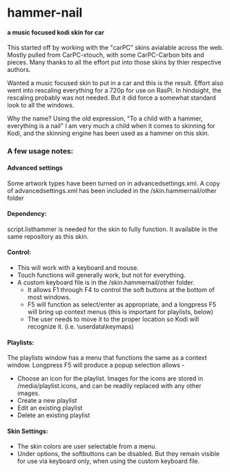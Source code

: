 # hammer-nail
#### a music focused kodi skin for car
This started off by working with the "carPC" skins avialable across the web.  Mostly pulled from CarPC-xtouch, with some CarPC-Carbon bits and pieces.  Many thanks to all the effort put into those skins by thier respective authors.

Wanted a music focused skin to put in a car and this is the result.  Effort also went into rescaling everything for a 720p for use on RasPi.   In hindsight, the rescaling probably was not needed.  But it did force a somewhat standard look to all the windows.

Why the name?  Using the old expression, "To a child with a hammer, everything is a nail"   I am very much a child when it comes to skinning for Kodi, and the skinning engine has been used as a hammer on this skin.

### A few usage notes:

#### Advanced settings
Some artwork types have been turned on in advancedsettings.xml.   A copy of advancedsettings.xml has been included in the /skin.hammernail/other folder

#### Dependency:
script.listhammer is needed for the skin to fully function.  It available in the same repository as this skin.  

#### Control:
* This will work with a keyboard and mouse.   
* Touch functions will generally work, but not for everything.
* A custom keyboard file is in the /skin.hammernail/other folder.  
  * It allows F1 through F4 to control the soft buttons at the bottom of most windows.  
  * F5 will function as select/enter as appropriate, and a longpress F5 will bring up context menus (this is important for playlists, below)
  * The user needs to move it to the proper location so Kodi will recognize it.   (i.e. \userdata\keymaps\)
  
#### Playlists:
The playlists window has a menu that functions the same as a context window.  Longpress F5 will produce a popup selection allows - 
* Choose an icon for the playlist.  Images for the icons are stored in /media/playlist.icons, and can be readily replaced with any other images.
* Create a new playlist
* Edit an existing playlist
* Delete an existing playlist

#### Skin Settings:
* The skin colors are user selectable from a menu.
* Under options, the softbuttons can be disabled.  But they remain visible for use via keyboard only, when using the custom keyboard file.
